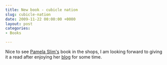 ```yaml
---
title: New book - cubicle nation
slug: cubicle-nation
date: 2009-11-22 00:00:00 +0000
layout: post
categories: 
- Books

---
```


Nice to see [Pamela Slim's][escapefromcubiclenation] book in the shops, I am looking forward to giving it a read after enjoying her&#xa0;[blog][escapefromcubiclenation] for some time.

[escapefromcubiclenation]: http://www.escapefromcubiclenation.com/
